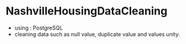 # NashvilleHousingDataCleaning
- using : PostgreSQL
- cleaning data such as null value, duplicate value and values unity.
